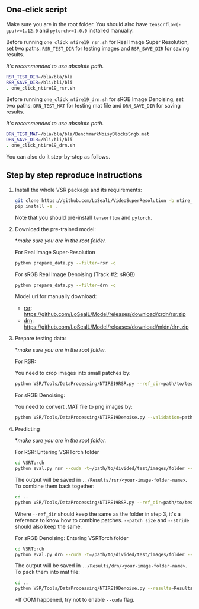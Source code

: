 ## One-click script
Make sure you are in the root folder. You should also have `tensorflow(-gpu)>=1.12.0` and `pytorch>=1.0.0` installed manually.

Before running `one_click_ntire19_rsr.sh` for Real Image Super Resolution, set two paths: `RSR_TEST_DIR` for testing images and `RSR_SAVE_DIR` for saving results.

*It's recommended to use absolute path.*

```bash
RSR_TEST_DIR=/bla/bla/bla
RSR_SAVE_DIR=/bli/bli/bli
. one_click_ntire19_rsr.sh
```

Before running `one_click_ntire19_drn.sh` for sRGB Image Denoising, set two paths: `DRN_TEST_MAT` for testing mat file and `DRN_SAVE_DIR` for saving results.

*It's recommended to use absolute path.*

```bash
DRN_TEST_MAT=/bla/bla/bla/BenchmarkNoisyBlocksSrgb.mat
DRN_SAVE_DIR=/bli/bli/bli
. one_click_ntire19_drn.sh
```

You can also do it step-by-step as follows.

## Step by step reproduce instructions

1. Install the whole VSR package and its requirements:
    ```bash
    git clone https://github.com/LoSealL/VideoSuperResolution -b ntire_2019 && cd VideoSuperResolution
    pip install -e .
    ```
    Note that you should pre-install `tensorflow` and `pytorch`.

2. Download the pre-trained model:
  
   **make sure you are in the root folder.*
   
   For Real Image Super-Resolution
   ```bash
   python prepare_data.py --filter=rsr -q
   ```
   
   For sRGB Real Image Denoising (Track #2: sRGB)
   ```bash
   python prepare_data.py --filter=drn -q
   ```

   Model url for manually download:
   - [rsr](https://github.com/LoSealL/Model/releases/download/crdn/rsr.zip): https://github.com/LoSealL/Model/releases/download/crdn/rsr.zip
   - [drn](https://github.com/LoSealL/Model/releases/download/mldn/drn.zip): https://github.com/LoSealL/Model/releases/download/mldn/drn.zip
   
3. Prepare testing data:

   **make sure you are in the root folder.*
   
   For RSR:
   
   You need to crop images into small patches by:
   ```bash
   python VSR/Tools/DataProcessing/NTIRE19RSR.py --ref_dir=path/to/test/data/folder --patch_size=768 --stride=760 --save_dir=path/to/saving/folder
   ```
   
   For sRGB Denoising:
   
   You need to convert .MAT file to png images by:
   ```bash
   python VSR/Tools/DataProcessing/NTIRE19Denoise.py --validation=path/to/.MAT --save_dir=path/to/saving/folder
   ```
   
4. Predicting

   **make sure you are in the root folder.*
   
   For RSR:
   Entering VSRTorch folder
   ```bash
   cd VSRTorch
   python eval.py rsr --cuda -t=/path/to/divided/test/images/folder --pth=../Results/rsr/save/rsr_ep2000.pth --ensemble
   ```
   The output will be saved in `../Results/rsr/<your-image-folder-name>`. To combine them back together:
   ```bash
   cd ..
   python VSR/Tools/DataProcessing/NTIRE19RSR.py --ref_dir=path/to/test/data/folder --patch_size=768 --stride=760 --results=Results/rsr/<your-image-folder>/ --save_dir=path/to/saving/folder
   ```
   Where `--ref_dir` should keep the same as the folder in step 3, it's a reference to know how to combine patches. `--patch_size` and `--stride` should also keep the same.
   
   For sRGB Denoising:
   Entering VSRTorch folder
   ```bash
   cd VSRTorch
   python eval.py drn --cuda -t=/path/to/divided/test/images/folder --pth=../Results/drn/save/drn_ep2000.pth --output_index=0 --ensemble
   ```
   The output will be saved in `../Results/drn/<your-image-folder-name>`. To pack them into mat file:
   ```bash
   cd ..
   python VSR/Tools/DataProcessing/NTIRE19Denoise.py --results=Results/drn/<your-image-folder-name> --save_dir=path/to/saving/folder
   ```
   
   *If OOM happened, try not to enable `--cuda` flag.